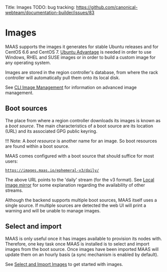 Title: Images
TODO:  bug tracking: https://github.com/canonical-webteam/documentation-builder/issues/83


# Images

MAAS supports the images it generates for stable Ubuntu releases and for CentOS
6.6 and CentOS 7. [Ubuntu Advantage][ubuntu-advantage] is needed in order to
use Windows, RHEL and SUSE images or in order to build a custom image for any
operating system.

Images are stored in the region controller's database, from where the rack
controller will automatically pull them onto its local disk. 

See [CLI Image Management][cli-images] for information on advanced image
management.


## Boot sources

The place from where a region controller downloads its images is known as a
*boot source*. The main characteristics of a boot source are its location
(URL) and its associated GPG public keyring.

!!! Note:
    A *boot resource* is another name for an image. So boot resources are
    found within a boot source.

MAAS comes configured with a boot source that should suffice for most users:

[`https://images.maas.io/ephemeral-v3/daily/`][default-boot-source]

The above URL points to the 'daily' stream (for the v3 format). See
[Local image mirror][mirror] for some explanation regarding the availability of
other streams.

Although the backend supports multiple boot sources, MAAS itself uses a single
source. If multiple sources are detected the web UI will print a warning and
will be unable to manage images.


## Select and import

MAAS is only useful once it has images available to provision its nodes with.
Therefore, one key task once MAAS is installed is to select and import images
from the boot source. Once images have been imported MAAS will update them on
an hourly basis (a sync mechanism is enabled by default).

See [Select and Import Images][images-import] to get started with images.


<!-- LINKS -->

[ubuntu-advantage]: https://www.ubuntu.com/support
[cli-images]: manage-cli-images.md
[default-boot-source]: https://images.maas.io/ephemeral-v3/daily/
[mirror]: installconfig-images-mirror.md
[images-import]: installconfig-images-import.md
